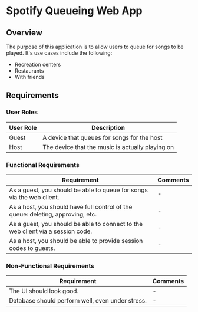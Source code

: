 <h1>Spotify Queueing Web App</h1>

<h2>Overview</h2>

The purpose of this application is to allow users to queue for songs to be played. It's use cases include the following:

* Recreation centers
* Restaurants
* With friends

<h2>Requirements</h2>

<h3>User Roles</h3>


| User Role | Description |
| - | - |
| Guest | A device that queues for songs for the host |
| Host | The device that the music is actually playing on |

<h3>Functional Requirements</h3>


| Requirement | Comments |
| - | - |
| As a guest, you should be able to queue for songs via the web client. | - |
| As a host, you should have full control of the queue: deleting, approving, etc. | - |
| As a guest, you should be able to connect to the web client via a session code. | - |
| As a host, you should be able to provide session codes to guests. | - |

<h3>Non-Functional Requirements</h3>


| Requirement | Comments |
| - | - |
| The UI should look good. | - |
| Database should perform well, even under stress. | - |
